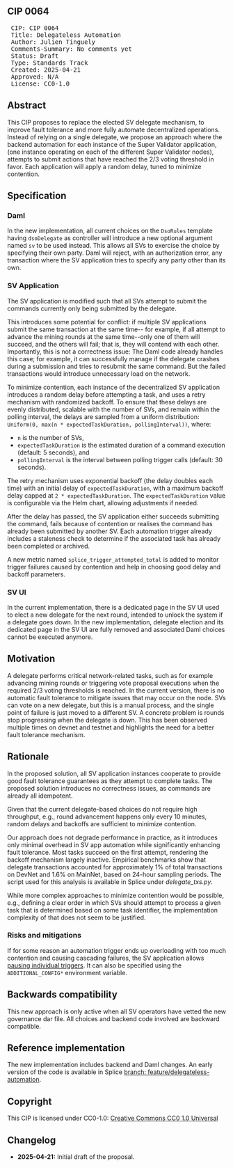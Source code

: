 ## CIP 0064

<pre>
 CIP: CIP 0064
 Title: Delegateless Automation
 Author: Julien Tinguely
 Comments-Summary: No comments yet
 Status: Draft
 Type: Standards Track
 Created: 2025-04-21
 Approved: N/A
 License: CC0-1.0
</pre>

## Abstract

This CIP proposes to replace the elected SV delegate mechanism, to improve fault tolerance and more fully automate decentralized operations.  
Instead of relying on a single delegate, we propose an approach where the backend automation for each instance of the Super Validator application, (one instance operating on each of the different Super Validator nodes), attempts to submit actions that have reached the 2/3 voting threshold in favor. 
Each application will apply a random delay, tuned to minimize contention.

## Specification

### Daml

In the new implementation, all current choices on the `DsoRules` template having `dsoDelegate` as controller will introduce
a new optional argument named `sv` to be used instead. This allows all SVs to exercise the choice by specifying their own party.
Daml will reject, with an authorization error, any transaction where the SV application tries to specify any party other than its own.

### SV Application

The SV application is modified such that all SVs attempt to submit the commands currently only being submitted by the delegate.

This introduces some potential for conflict: if multiple SV applications submit the same transaction at the same time-- 
for example, if all attempt to advance the mining rounds at the same time--only one of them will succeed, and the others will fail; that is,
they will contend with each other. Importantly, this is not a correctness issue: The Daml code already handles this case; for example, it can successfully manage if the delegate crashes during a submission and tries to resubmit the same command. But the failed transactions would introduce unnecessary load on the network.

To minimize contention, each instance of the decentralized SV application introduces a random delay before attempting a task, and uses a retry mechanism with randomized backoff.
To ensure that these delays are evenly distributed, scalable with the number of SVs, and remain within the polling interval, the delays are sampled from a uniform distribution:
`Uniform(0, max(n * expectedTaskDuration, pollingInterval))`, where:
- `n` is the number of SVs,
- `expectedTaskDuration` is the estimated duration of a command execution (default: 5 seconds), and
- `pollingInterval` is the interval between polling trigger calls (default: 30 seconds).

The retry mechanism uses exponential backoff (the delay doubles each time) with an initial delay of `expectedTaskDuration`, with a maximum backoff delay capped at `2 * expectedTaskDuration`.
The `expectedTaskDuration` value is configurable via the Helm chart, allowing adjustments if needed.

After the delay has passed, the SV application either succeeds submitting the command, fails because of contention or realises the command has already been submitted by another SV.
Each automation trigger already includes a staleness check to determine if the associated task has already been completed or archived. 

A new metric named `splice_trigger_attempted_total` is added to monitor trigger failures caused by contention and help in choosing good delay and backoff parameters.

### SV UI

In the current implementation, there is a dedicated page in the SV UI used to elect a new delegate for the next round, 
intended to unlock the system if a delegate goes down.
In the new implementation, delegate election and its dedicated page in the SV UI are fully removed and 
associated Daml choices cannot be executed anymore.

## Motivation

A delegate performs critical network-related tasks, such as for example advancing mining rounds or triggering vote proposal executions when the required 2/3 voting thresholds is reached.
In the current version, there is no automatic fault tolerance to mitigate issues that may occur on the node. 
SVs can vote on a new delegate, but this is a manual process, and the single point of failure is just moved to a different SV.
A concrete problem is rounds stop progressing when the delegate is down.
This has been observed multiple times on devnet and testnet and highlights the need for a better fault tolerance mechanism.

## Rationale

In the proposed solution, all SV application instances cooperate to provide good fault tolerance guarantees as they attempt to complete tasks. The proposed solution introduces no correctness issues, as commands are already all idempotent. 

Given that the current delegate-based choices do not require high throughput, e.g., round advancement happens only every 10 minutes,
random delays and backoffs are sufficient to minimize contention.

Our approach does not degrade performance in practice, as it introduces only minimal overhead in SV app automation while significantly enhancing fault tolerance. 
Most tasks succeed on the first attempt, rendering the backoff mechanism largely inactive.
Empirical benchmarks show that delegate transactions accounted for approximately 1% of total transactions on DevNet and 1.6% on MainNet, 
based on 24-hour sampling periods. The script used for this analysis is available in Splice under _delegate_txs.py_.

While more complex approaches to minimize contention would be possible, 
e.g., defining a clear order in which SVs should attempt to process a given task that is determined based on some task identifier, 
the implementation complexity of that does not seem to be justified.

### Risks and mitigations

If for some reason an automation trigger ends up overloading with too much contention and causing cascading failures, 
the SV application allows [pausing individual triggers](https://github.com/hyperledger-labs/splice/blob/8c6506cd4fa76d30254cab3cbe823b344ea933bc/cluster/images/sv-app/app.conf#L71). 
It can also be specified using the `ADDITIONAL_CONFIG*` environment variable.

## Backwards compatibility

This new approach is only active when all SV operators have vetted the new governance dar file.
All choices and backend code involved are backward compatible.

## Reference implementation

The new implementation includes backend and Daml changes. 
An early version of the code is available in Splice [branch: feature/delegateless-automation](https://github.com/hyperledger-labs/splice/blob/feature/delegateless-automation/daml/splice-dso-governance/daml/Splice/DsoRules.daml).

## Copyright

This CIP is licensed under CC0-1.0: [Creative Commons CC0 1.0 Universal](https://creativecommons.org/publicdomain/zero/1.0/)

## Changelog

* **2025-04-21:** Initial draft of the proposal.
